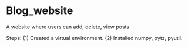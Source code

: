 # Blog_website
A website where users can add, delete, view posts


Steps:
(1) Created a virtual environment.
(2) Installed numpy, pytz, pyutil.
